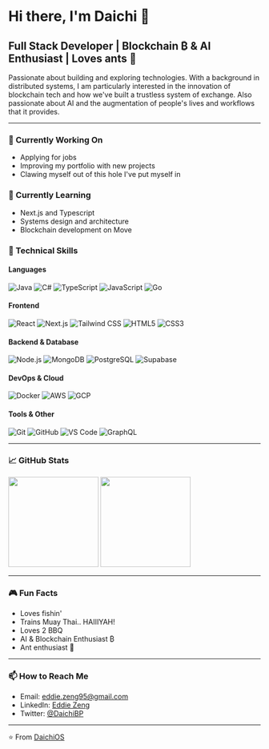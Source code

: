# Hi there, I'm Daichi 👋

## Full Stack Developer | Blockchain ₿ & AI Enthusiast | Loves ants 🐜

Passionate about building and exploring technologies. With a background in distributed systems, I am particularly interested in the innovation of blockchain tech and how we've built a trustless system of exchange.
Also passionate about AI and the augmentation of people's lives and workflows that it provides. 

---


### 🔭 Currently Working On
- Applying for jobs
- Improving my portfolio with new projects
- Clawing myself out of this hole I've put myself in

### 🌱 Currently Learning
- Next.js and Typescript
- Systems design and architecture
- Blockchain development on Move

### 💼 Technical Skills

#### Languages
![Java](https://img.shields.io/badge/-Java-red?style=flat-square&logo=java&logoColor=white)
![C#](https://img.shields.io/badge/-C%23-239120?style=flat-square&logo=csharp&logoColor=white)
![TypeScript](https://img.shields.io/badge/-TypeScript-3178C6?style=flat-square&logo=typescript&logoColor=white)
![JavaScript](https://img.shields.io/badge/-JavaScript-F7DF1E?style=flat-square&logo=javascript&logoColor=black)
![Go](https://img.shields.io/badge/-Go-00ADD8?style=flat-square&logo=go&logoColor=white)

#### Frontend
![React](https://img.shields.io/badge/-React-61DAFB?style=flat-square&logo=react&logoColor=black)
![Next.js](https://img.shields.io/badge/-Next.js-000000?style=flat-square&logo=nextdotjs&logoColor=white)
![Tailwind CSS](https://img.shields.io/badge/-Tailwind_CSS-06B6D4?style=flat-square&logo=tailwindcss&logoColor=white)
![HTML5](https://img.shields.io/badge/-HTML5-E34F26?style=flat-square&logo=html5&logoColor=white)
![CSS3](https://img.shields.io/badge/-CSS3-1572B6?style=flat-square&logo=css3&logoColor=white)

#### Backend & Database
![Node.js](https://img.shields.io/badge/-Node.js-339933?style=flat-square&logo=nodedotjs&logoColor=white)
![MongoDB](https://img.shields.io/badge/-MongoDB-47A248?style=flat-square&logo=mongodb&logoColor=white)
![PostgreSQL](https://img.shields.io/badge/-PostgreSQL-4169E1?style=flat-square&logo=postgresql&logoColor=white)
![Supabase](https://img.shields.io/badge/-Supabase-3ECF8E?style=flat-square&logo=supabase&logoColor=white)

#### DevOps & Cloud
![Docker](https://img.shields.io/badge/-Docker-2496ED?style=flat-square&logo=docker&logoColor=white)
![AWS](https://img.shields.io/badge/-AWS-232F3E?style=flat-square&logo=amazonaws&logoColor=white)
![GCP](https://img.shields.io/badge/-GCP-4285F4?style=flat-square&logo=googlecloud&logoColor=white)

#### Tools & Other
![Git](https://img.shields.io/badge/-Git-F05032?style=flat-square&logo=git&logoColor=white)
![GitHub](https://img.shields.io/badge/-GitHub-181717?style=flat-square&logo=github&logoColor=white)
![VS Code](https://img.shields.io/badge/-VS%20Code-007ACC?style=flat-square&logo=visual-studio-code&logoColor=white)
![GraphQL](https://img.shields.io/badge/-GraphQL-E10098?style=flat-square&logo=graphql&logoColor=white)

---

### 📈 GitHub Stats

<div>
  <img height="180em" src="https://github-readme-stats.vercel.app/api?username=BinaryPogs&show_icons=true&theme=radical&include_all_commits=true&count_private=true"/>
  <img height="180em" src="https://github-readme-stats.vercel.app/api/top-langs/?username=BinaryPogs&layout=compact&langs_count=7&theme=radical"/>
</div>

---

### 🎮 Fun Facts
- Loves fishin'
- Trains Muay Thai.. HAIIIYAH!
- Loves 2 BBQ
- AI & Blockchain Enthusiast ₿
- Ant enthusiast 🐜

---

### 📫 How to Reach Me
- Email: [eddie.zeng95@gmail.com](mailto:eddie.zeng95@gmail.com)
- LinkedIn: [Eddie Zeng](https://www.linkedin.com/in/eddie-zeng-951066200/)
- Twitter: [@DaichiBP](https://x.com/DaichiBP)

---

⭐️ From [DaichiOS](https://github.com/DaichiOS)
